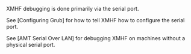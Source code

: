 XMHF debugging is done primarily via the serial port.

See [Configuring Grub] for how to tell XMHF how to configure the serial port.

See [AMT Serial Over LAN] for debugging XMHF on machines without a physical serial port. 